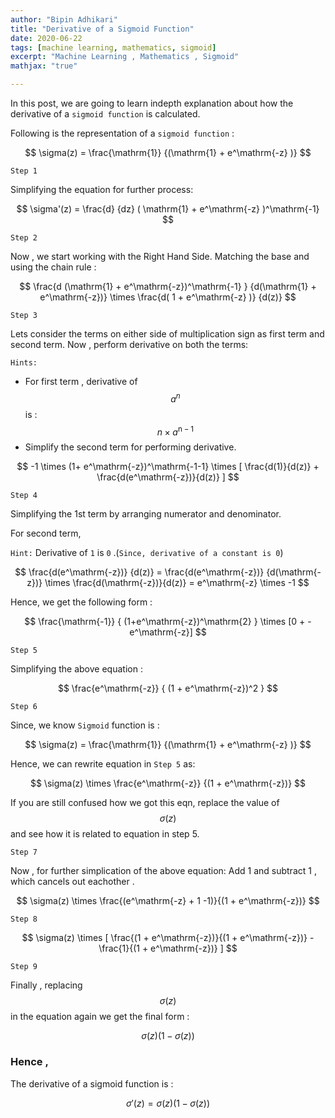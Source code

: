 ```yaml
---
author: "Bipin Adhikari"
title: "Derivative of a Sigmoid Function" 
date: 2020-06-22
tags: [machine learning, mathematics, sigmoid]
excerpt: "Machine Learning , Mathematics , Sigmoid"
mathjax: "true"

---
```

In this post, we are going to learn indepth explanation about how the derivative of a `sigmoid function` is calculated.

Following is the representation of a `sigmoid function` :

$$
\sigma(z) = \frac{\mathrm{1}} {(\mathrm{1} + e^\mathrm{-z} )} 
$$

`Step 1`

Simplifying the equation for further process:

$$ 
\sigma'(z) = \frac{d} {dz} ( \mathrm{1} + e^\mathrm{-z} )^\mathrm{-1} 
$$ 

`Step 2`

Now , we start working with the Right Hand Side.
Matching the base and using the chain rule :

$$
\frac{d (\mathrm{1} + e^\mathrm{-z})^\mathrm{-1} } {d(\mathrm{1} + e^\mathrm{-z})} \times  \frac{d( 1 + e^\mathrm{-z} )} {d(z)}
$$

`Step 3`

Lets consider the terms on either side of multiplication sign as first term and second term.
Now , perform derivative on both the terms:

`Hints:`
* For first term , derivative of $$a^n$$  is  :
$$ 
n\times a^\mathrm{n-1}
$$
* Simplify the second term for performing derivative.

$$
-1 \times (1+ e^\mathrm{-z})^\mathrm{-1-1} \times [ \frac{d(1)}{d(z)} + \frac{d(e^\mathrm{-z})}{d(z)} ]
$$

`Step 4`

Simplifying the 1st term by arranging numerator and denominator.

For second term,

 `Hint:` Derivative of `1` is `0` .(`Since, derivative of a constant is 0`)

$$
\frac{d(e^\mathrm{-z})} {d(z)} = \frac{d(e^\mathrm{-z})} {d(\mathrm{-z})} \times \frac{d(\mathrm{-z})}{d(z)} = e^\mathrm{-z} \times -1
$$

Hence, we get the following form : 

$$
\frac{\mathrm{-1}}  { (1+e^\mathrm{-z})^\mathrm{2} } \times [0 + -e^\mathrm{-z}]
$$

`Step 5`

Simplifying the above equation :

$$
\frac{e^\mathrm{-z}} { (1 + e^\mathrm{-z})^2 }
$$

`Step 6`

Since, we know `Sigmoid` function is : 

$$
\sigma(z) = \frac{\mathrm{1}} {(\mathrm{1} + e^\mathrm{-z} )} 
$$

Hence, we can rewrite equation in `Step 5` as:

$$
\sigma(z) \times \frac{e^\mathrm{-z}} {(1 + e^\mathrm{-z})} 
$$

If you are still confused how we got this eqn, replace the value of $$\sigma(z)$$ and see how it is related to equation in step 5.

`Step 7`

Now , for further simplication of the above equation:
Add 1 and subtract 1 , which cancels out eachother .

$$
\sigma(z) \times \frac{(e^\mathrm{-z} + 1 -1)}{(1 + e^\mathrm{-z})}
$$

`Step 8`

$$
\sigma(z) \times [ \frac{(1 + e^\mathrm{-z})}{(1 + e^\mathrm{-z})}  -  \frac{1}{(1 + e^\mathrm{-z})} ]
$$

`Step 9`

Finally , replacing $$ \sigma(z) $$ in the equation again we get the final form :

$$
\sigma(z) ( 1  -  \sigma(z) )
$$

### Hence ,

The derivative of a sigmoid function is :

$$
\sigma'(z) = \sigma(z) ( 1  -  \sigma(z) )
$$